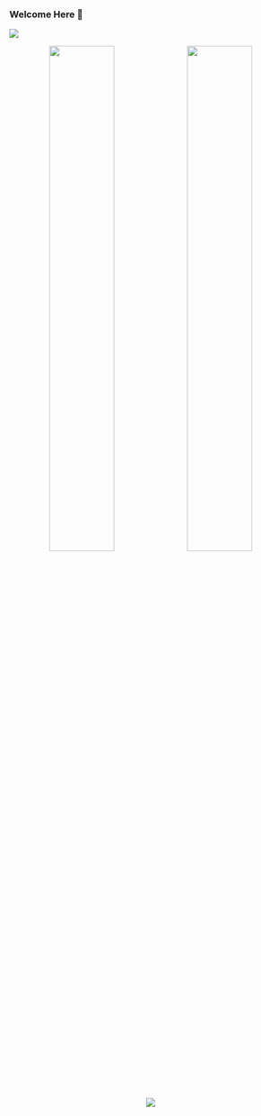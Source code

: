 ### Welcome Here 👋
<p align="left">
<img src="https://komarev.com/ghpvc/?username=shubhamdhoot333&label=PROFILE+VIEWS&color=ff69b4">
</p>

<p align="center">
<img width="48%" src="https://github-readme-stats.vercel.app/api?username=shubhamdhoot333&show_icons=true&theme=radical"/>
<img width="48%" src="https://github-readme-streak-stats.herokuapp.com/?user=shubhamdhoot333&theme=dark"/>
<img  align="center" src="https://github-readme-stats.vercel.app/api/top-langs/?username=shubhamdhoot333&layout=compact&theme=radical"/>
</p>
